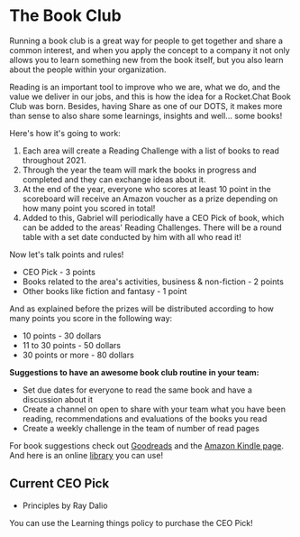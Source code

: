 # The Book Club

Running a book club is a great way for people to get together and share a common interest, and when you apply the concept to a company it not only allows you to learn something new from the book itself, but you also learn about the people within your organization.

Reading is an important tool to improve who we are, what we do, and the value we deliver in our jobs, and this is how the idea for a Rocket.Chat Book Club was born. Besides, having Share as one of our DOTS, it makes more than sense to also share some learnings, insights and well... some books!

Here's how it's going to work:

1. Each area will create a Reading Challenge with a list of books to read throughout 2021.
2. Through the year the team will mark the books in progress and completed and they can exchange ideas about it.
3. At the end of the year, everyone who scores at least 10 point in the scoreboard will receive an Amazon voucher as a prize depending on how many point you scored in total!
4. Added to this, Gabriel will periodically have a CEO Pick of book, which can be added to the areas' Reading Challenges. There will be a round table with a set date conducted by him with all who read it!

Now let's talk points and rules! 

* CEO Pick - 3 points
* Books related to the area's activities, business & non-fiction - 2 points
* Other books like fiction and fantasy - 1 point

And as explained before the prizes will be distributed according to how many points you score in the following way:

* 10 points - 30 dollars
* 11 to 30 points - 50 dollars
* 30 points or more - 80 dollars

**Suggestions to have an awesome book club routine in your team:**

* Set due dates for everyone to read the same book and have a discussion about it
* Create a channel on open to share with your team what you have been reading, recommendations and evaluations of the books you read 
* Create a weekly challenge in the team of number of read pages

For book suggestions check out [Goodreads](https://www.goodreads.com/list?ref=nav_brws_lists) and the [Amazon Kindle page](https://www.amazon.com/Kindle-eBooks/b?ie=UTF8&node=154606011).   
And here is an online [library](https://openlibrary.org/help/faq/borrow) you can use!

## Current CEO Pick 

* Principles by Ray Dalio

You can use the Learning things policy to purchase the CEO Pick!



  
 

  
 

